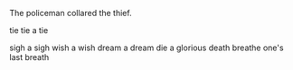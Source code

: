 
The policeman collared the thief.

tie
tie a tie

sigh a sigh
wish a wish
dream a dream
die a glorious death
breathe one's last breath